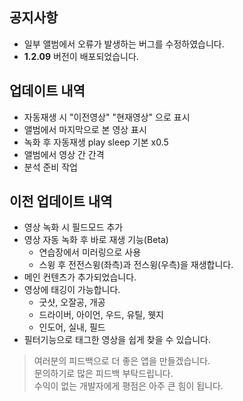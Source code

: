 ## 공지사항
  - 일부 앨범에서 오류가 발생하는 버그를 수정하였습니다.
  - **1.2.09** 버전이 배포되었습니다.
  
## 업데이트 내역
  - 자동재생 시 "이전영상" "현재영상" 으로 표시
  - 앨범에서 마지막으로 본 영상 표시
  - 녹화 후 자동재생 play sleep 기본 x0.5
  - 앨범에서 영상 간 간격
  - 분석 준비 작업

## 이전 업데이트 내역
  - 영상 녹화 시 필드모드 추가
  - 영상 자동 녹화 후 바로 재생 기능(Beta)
    - 연습장에서 미러링으로 사용  
    - 스윙 후 전전스윙(좌측)과 전스윙(우측)을 재생합니다.
  - 메인 컨텐츠가 추가되었습니다.
  - 영상에 태깅이 가능합니다.
	  - 굿샷, 오잘공, 개공
	  - 드라이버, 아이언, 우드, 유틸, 웻지
	  - 인도어, 실내, 필드
  -  필터기능으로 태그한 영상을 쉽게 찾을 수 있습니다.

> 여러분의 피드백으로 더 좋은 앱을 만들겠습니다.  
> 문의하기로 많은 피드백 부탁드립니다.  
> 수익이 없는 개발자에게 평점은 아주 큰 힘이 됩니다.
